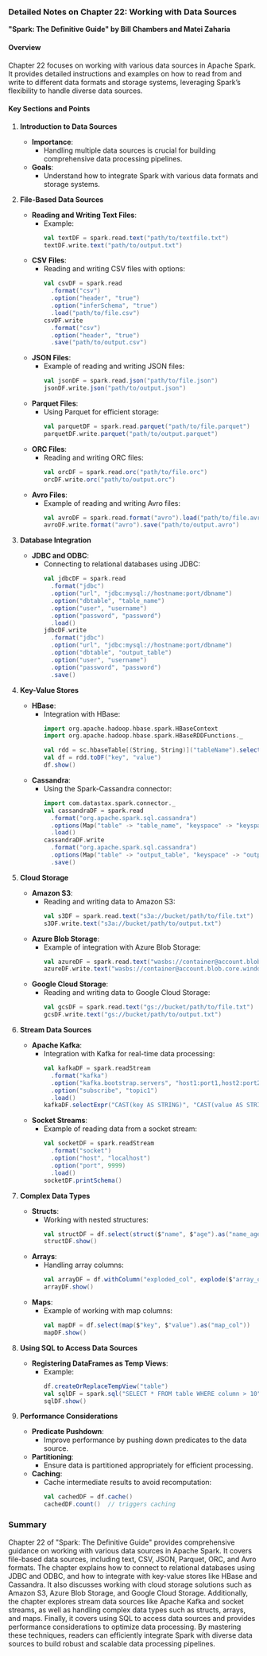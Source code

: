 ### Detailed Notes on Chapter 22: Working with Data Sources
**"Spark: The Definitive Guide" by Bill Chambers and Matei Zaharia**

#### **Overview**
Chapter 22 focuses on working with various data sources in Apache Spark. It provides detailed instructions and examples on how to read from and write to different data formats and storage systems, leveraging Spark’s flexibility to handle diverse data sources.

#### **Key Sections and Points**

1. **Introduction to Data Sources**
   - **Importance**:
     - Handling multiple data sources is crucial for building comprehensive data processing pipelines.
   - **Goals**:
     - Understand how to integrate Spark with various data formats and storage systems.

2. **File-Based Data Sources**
   - **Reading and Writing Text Files**:
     - Example:
       ```scala
       val textDF = spark.read.text("path/to/textfile.txt")
       textDF.write.text("path/to/output.txt")
       ```
   - **CSV Files**:
     - Reading and writing CSV files with options:
       ```scala
       val csvDF = spark.read
         .format("csv")
         .option("header", "true")
         .option("inferSchema", "true")
         .load("path/to/file.csv")
       csvDF.write
         .format("csv")
         .option("header", "true")
         .save("path/to/output.csv")
       ```
   - **JSON Files**:
     - Example of reading and writing JSON files:
       ```scala
       val jsonDF = spark.read.json("path/to/file.json")
       jsonDF.write.json("path/to/output.json")
       ```
   - **Parquet Files**:
     - Using Parquet for efficient storage:
       ```scala
       val parquetDF = spark.read.parquet("path/to/file.parquet")
       parquetDF.write.parquet("path/to/output.parquet")
       ```
   - **ORC Files**:
     - Reading and writing ORC files:
       ```scala
       val orcDF = spark.read.orc("path/to/file.orc")
       orcDF.write.orc("path/to/output.orc")
       ```
   - **Avro Files**:
     - Example of reading and writing Avro files:
       ```scala
       val avroDF = spark.read.format("avro").load("path/to/file.avro")
       avroDF.write.format("avro").save("path/to/output.avro")
       ```

3. **Database Integration**
   - **JDBC and ODBC**:
     - Connecting to relational databases using JDBC:
       ```scala
       val jdbcDF = spark.read
         .format("jdbc")
         .option("url", "jdbc:mysql://hostname:port/dbname")
         .option("dbtable", "table_name")
         .option("user", "username")
         .option("password", "password")
         .load()
       jdbcDF.write
         .format("jdbc")
         .option("url", "jdbc:mysql://hostname:port/dbname")
         .option("dbtable", "output_table")
         .option("user", "username")
         .option("password", "password")
         .save()
       ```

4. **Key-Value Stores**
   - **HBase**:
     - Integration with HBase:
       ```scala
       import org.apache.hadoop.hbase.spark.HBaseContext
       import org.apache.hadoop.hbase.spark.HBaseRDDFunctions._

       val rdd = sc.hbaseTable[(String, String)]("tableName").select("columnFamily", "column")
       val df = rdd.toDF("key", "value")
       df.show()
       ```
   - **Cassandra**:
     - Using the Spark-Cassandra connector:
       ```scala
       import com.datastax.spark.connector._
       val cassandraDF = spark.read
         .format("org.apache.spark.sql.cassandra")
         .options(Map("table" -> "table_name", "keyspace" -> "keyspace_name"))
         .load()
       cassandraDF.write
         .format("org.apache.spark.sql.cassandra")
         .options(Map("table" -> "output_table", "keyspace" -> "output_keyspace"))
         .save()
       ```

5. **Cloud Storage**
   - **Amazon S3**:
     - Reading and writing data to Amazon S3:
       ```scala
       val s3DF = spark.read.text("s3a://bucket/path/to/file.txt")
       s3DF.write.text("s3a://bucket/path/to/output.txt")
       ```
   - **Azure Blob Storage**:
     - Example of integration with Azure Blob Storage:
       ```scala
       val azureDF = spark.read.text("wasbs://container@account.blob.core.windows.net/path/to/file.txt")
       azureDF.write.text("wasbs://container@account.blob.core.windows.net/path/to/output.txt")
       ```
   - **Google Cloud Storage**:
     - Reading and writing data to Google Cloud Storage:
       ```scala
       val gcsDF = spark.read.text("gs://bucket/path/to/file.txt")
       gcsDF.write.text("gs://bucket/path/to/output.txt")
       ```

6. **Stream Data Sources**
   - **Apache Kafka**:
     - Integration with Kafka for real-time data processing:
       ```scala
       val kafkaDF = spark.readStream
         .format("kafka")
         .option("kafka.bootstrap.servers", "host1:port1,host2:port2")
         .option("subscribe", "topic1")
         .load()
       kafkaDF.selectExpr("CAST(key AS STRING)", "CAST(value AS STRING)").as[(String, String)].printSchema()
       ```
   - **Socket Streams**:
     - Example of reading data from a socket stream:
       ```scala
       val socketDF = spark.readStream
         .format("socket")
         .option("host", "localhost")
         .option("port", 9999)
         .load()
       socketDF.printSchema()
       ```

7. **Complex Data Types**
   - **Structs**:
     - Working with nested structures:
       ```scala
       val structDF = df.select(struct($"name", $"age").as("name_age_struct"))
       structDF.show()
       ```
   - **Arrays**:
     - Handling array columns:
       ```scala
       val arrayDF = df.withColumn("exploded_col", explode($"array_col"))
       arrayDF.show()
       ```
   - **Maps**:
     - Example of working with map columns:
       ```scala
       val mapDF = df.select(map($"key", $"value").as("map_col"))
       mapDF.show()
       ```

8. **Using SQL to Access Data Sources**
   - **Registering DataFrames as Temp Views**:
     - Example:
       ```scala
       df.createOrReplaceTempView("table")
       val sqlDF = spark.sql("SELECT * FROM table WHERE column > 10")
       sqlDF.show()
       ```

9. **Performance Considerations**
   - **Predicate Pushdown**:
     - Improve performance by pushing down predicates to the data source.
   - **Partitioning**:
     - Ensure data is partitioned appropriately for efficient processing.
   - **Caching**:
     - Cache intermediate results to avoid recomputation:
       ```scala
       val cachedDF = df.cache()
       cachedDF.count()  // triggers caching
       ```

### **Summary**
Chapter 22 of "Spark: The Definitive Guide" provides comprehensive guidance on working with various data sources in Apache Spark. It covers file-based data sources, including text, CSV, JSON, Parquet, ORC, and Avro formats. The chapter explains how to connect to relational databases using JDBC and ODBC, and how to integrate with key-value stores like HBase and Cassandra. It also discusses working with cloud storage solutions such as Amazon S3, Azure Blob Storage, and Google Cloud Storage. Additionally, the chapter explores stream data sources like Apache Kafka and socket streams, as well as handling complex data types such as structs, arrays, and maps. Finally, it covers using SQL to access data sources and provides performance considerations to optimize data processing. By mastering these techniques, readers can efficiently integrate Spark with diverse data sources to build robust and scalable data processing pipelines.